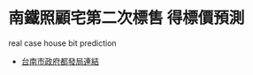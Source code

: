 # 南鐵照顧宅第二次標售 得標價預測
real case house bit prediction

- [台南市政府都發局連結](https://ud.tainan.gov.tw/UPBUD_sys/AnnouncementDetail?Id=13974b54-3ded-4828-8fab-f97ebaeeb3b8)

